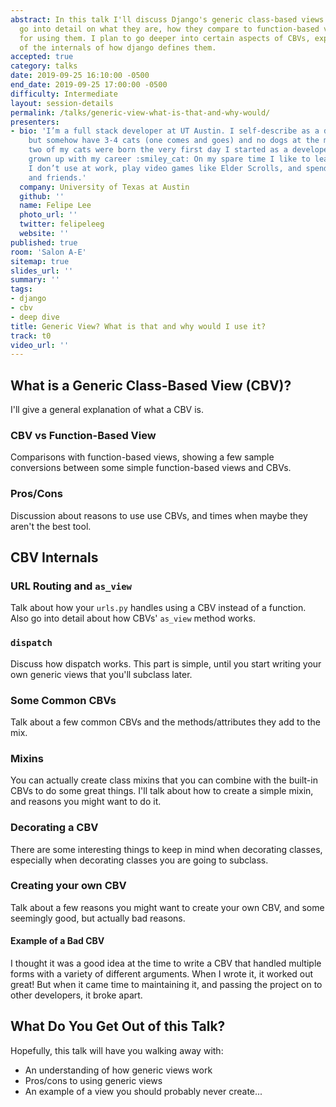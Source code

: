 ```yaml
---
abstract: In this talk I'll discuss Django's generic class-based views (CBVs). I'll
  go into detail on what they are, how they compare to function-based views, and pros/cons
  for using them. I plan to go deeper into certain aspects of CBVs, explaining some
  of the internals of how django defines them.
accepted: true
category: talks
date: 2019-09-25 16:10:00 -0500
end_date: 2019-09-25 17:00:00 -0500
difficulty: Intermediate
layout: session-details
permalink: /talks/generic-view-what-is-that-and-why-would/
presenters:
- bio: 'I’m a full stack developer at UT Austin. I self-describe as a dog person,
    but somehow have 3-4 cats (one comes and goes) and no dogs at the moment. Interestingly,
    two of my cats were born the very first day I started as a developer so they’ve
    grown up with my career :smiley_cat: On my spare time I like to learn about tech
    I don’t use at work, play video games like Elder Scrolls, and spend with my partner
    and friends.'
  company: University of Texas at Austin
  github: ''
  name: Felipe Lee
  photo_url: ''
  twitter: felipeleeg
  website: ''
published: true
room: 'Salon A-E'
sitemap: true
slides_url: ''
summary: ''
tags:
- django
- cbv
- deep dive
title: Generic View? What is that and why would I use it?
track: t0
video_url: ''
---
```


## What is a Generic Class-Based View (CBV)?
I'll give a general explanation of what a CBV is.

### CBV vs Function-Based View
Comparisons with function-based views, showing a few sample conversions between some simple function-based views and CBVs.

### Pros/Cons
Discussion about reasons to use use CBVs, and times when maybe they aren't the best tool.

## CBV Internals

### URL Routing and `as_view`
Talk about how your `urls.py` handles using a CBV instead of a function. Also go into detail about how CBVs' `as_view` method works.

### `dispatch`
Discuss how dispatch works. This part is simple, until you start writing your own generic views that you'll subclass later.

### Some Common CBVs
Talk about a few common CBVs and the methods/attributes they add to the mix.

### Mixins
You can actually create class mixins that you can combine with the built-in CBVs to do some great things. I'll talk about how to create a simple mixin, and reasons you might want to do it.

### Decorating a CBV
There are some interesting things to keep in mind when decorating classes, especially when decorating classes you are going to subclass.

### Creating your own CBV
Talk about a few reasons you might want to create your own CBV, and some seemingly good, but actually bad reasons.

#### Example of a Bad CBV
I thought it was a good idea at the time to write a CBV that handled multiple forms with a variety of different arguments. When I wrote it, it worked out great! But when it came time to maintaining it, and passing the project on to other developers, it broke apart.

## What Do You Get Out of this Talk?
Hopefully, this talk will have you walking away with:

* An understanding of how generic views work
* Pros/cons to using generic views
* An example of a view you should probably never create...
